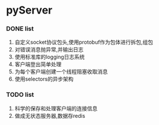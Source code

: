# pyServer

### DONE list
1. 自定义socket协议包头,使用protobuf作为包体进行拆包,组包
2. 对错误消息抛异常,并输出日志
3. 使用标准库的logging日志系统
4. 客户端登出简单处理
5. 为每个客户端创建一个线程阻塞收取消息
6. 使用selectors的异步架构

### TODO list 
1. 科学的保存和处理客户端的连接信息
2. 做成无状态服务器,数据存redis